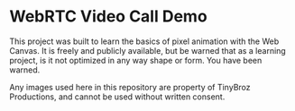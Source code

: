 # WebRTC Video Call Demo

This project was built to learn the basics of pixel animation with the Web Canvas. It is freely and publicly available, but be warned that as a learning project, is it not optimized in any way shape or form. You have been warned.

Any images used here in this repository are property of TinyBroz Productions, and cannot be used without written consent.